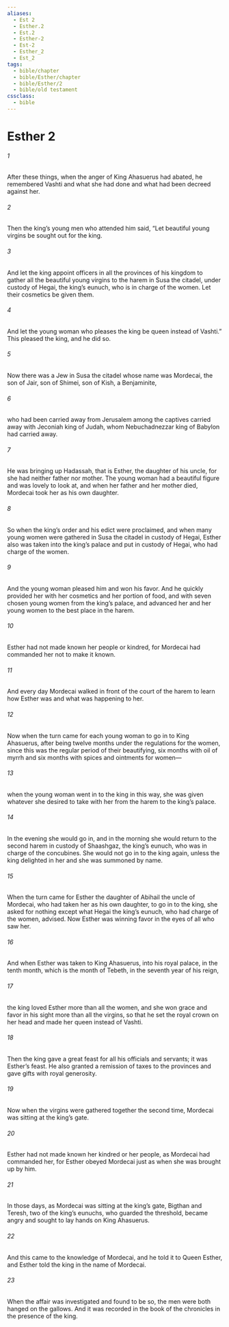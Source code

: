 ```yaml
---
aliases:
  - Est 2
  - Esther.2
  - Est.2
  - Esther-2
  - Est-2
  - Esther_2
  - Est_2
tags:
  - bible/chapter
  - bible/Esther/chapter
  - bible/Esther/2
  - bible/old testament
cssclass:
  - bible
---
```


# Esther 2

###### 1
After these things, when the anger of King Ahasuerus had abated, he remembered Vashti and what she had done and what had been decreed against her.
###### 2
Then the king’s young men who attended him said, “Let beautiful young virgins be sought out for the king.
###### 3
And let the king appoint officers in all the provinces of his kingdom to gather all the beautiful young virgins to the harem in Susa the citadel, under custody of Hegai, the king’s eunuch, who is in charge of the women. Let their cosmetics be given them.
###### 4
And let the young woman who pleases the king be queen instead of Vashti.” This pleased the king, and he did so.
###### 5
Now there was a Jew in Susa the citadel whose name was Mordecai, the son of Jair, son of Shimei, son of Kish, a Benjaminite,
###### 6
who had been carried away from Jerusalem among the captives carried away with Jeconiah king of Judah, whom Nebuchadnezzar king of Babylon had carried away.
###### 7
He was bringing up Hadassah, that is Esther, the daughter of his uncle, for she had neither father nor mother. The young woman had a beautiful figure and was lovely to look at, and when her father and her mother died, Mordecai took her as his own daughter.
###### 8
So when the king’s order and his edict were proclaimed, and when many young women were gathered in Susa the citadel in custody of Hegai, Esther also was taken into the king’s palace and put in custody of Hegai, who had charge of the women.
###### 9
And the young woman pleased him and won his favor. And he quickly provided her with her cosmetics and her portion of food, and with seven chosen young women from the king’s palace, and advanced her and her young women to the best place in the harem.
###### 10
Esther had not made known her people or kindred, for Mordecai had commanded her not to make it known.
###### 11
And every day Mordecai walked in front of the court of the harem to learn how Esther was and what was happening to her.
###### 12
Now when the turn came for each young woman to go in to King Ahasuerus, after being twelve months under the regulations for the women, since this was the regular period of their beautifying, six months with oil of myrrh and six months with spices and ointments for women—
###### 13
when the young woman went in to the king in this way, she was given whatever she desired to take with her from the harem to the king’s palace.
###### 14
In the evening she would go in, and in the morning she would return to the second harem in custody of Shaashgaz, the king’s eunuch, who was in charge of the concubines. She would not go in to the king again, unless the king delighted in her and she was summoned by name.
###### 15
When the turn came for Esther the daughter of Abihail the uncle of Mordecai, who had taken her as his own daughter, to go in to the king, she asked for nothing except what Hegai the king’s eunuch, who had charge of the women, advised. Now Esther was winning favor in the eyes of all who saw her.
###### 16
And when Esther was taken to King Ahasuerus, into his royal palace, in the tenth month, which is the month of Tebeth, in the seventh year of his reign,
###### 17
the king loved Esther more than all the women, and she won grace and favor in his sight more than all the virgins, so that he set the royal crown on her head and made her queen instead of Vashti.
###### 18
Then the king gave a great feast for all his officials and servants; it was Esther’s feast. He also granted a remission of taxes to the provinces and gave gifts with royal generosity.
###### 19
Now when the virgins were gathered together the second time, Mordecai was sitting at the king’s gate.
###### 20
Esther had not made known her kindred or her people, as Mordecai had commanded her, for Esther obeyed Mordecai just as when she was brought up by him.
###### 21
In those days, as Mordecai was sitting at the king’s gate, Bigthan and Teresh, two of the king’s eunuchs, who guarded the threshold, became angry and sought to lay hands on King Ahasuerus.
###### 22
And this came to the knowledge of Mordecai, and he told it to Queen Esther, and Esther told the king in the name of Mordecai.
###### 23
When the affair was investigated and found to be so, the men were both hanged on the gallows. And it was recorded in the book of the chronicles in the presence of the king.


